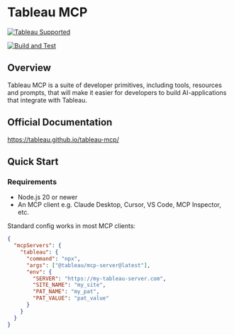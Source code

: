 # Tableau MCP

[![Tableau Supported](https://img.shields.io/badge/Support%20Level-Tableau%20Supported-53bd92.svg)](https://www.tableau.com/support-levels-it-and-developer-tools)

[![Build and Test](https://github.com/tableau/tableau-mcp/actions/workflows/ci.yml/badge.svg)](https://github.com/tableau/tableau-mcp/actions/workflows/ci.yml)

## Overview

Tableau MCP is a suite of developer primitives, including tools, resources and prompts, that will
make it easier for developers to build AI-applications that integrate with Tableau.

## Official Documentation

https://tableau.github.io/tableau-mcp/

## Quick Start

### Requirements

- Node.js 20 or newer
- An MCP client e.g. Claude Desktop, Cursor, VS Code, MCP Inspector, etc.

Standard config works in most MCP clients:

```json
{
  "mcpServers": {
    "tableau": {
      "command": "npx",
      "args": ["@tableau/mcp-server@latest"],
      "env": {
        "SERVER": "https://my-tableau-server.com",
        "SITE_NAME": "my_site",
        "PAT_NAME": "my_pat",
        "PAT_VALUE": "pat_value"
      }
    }
  }
}
```
